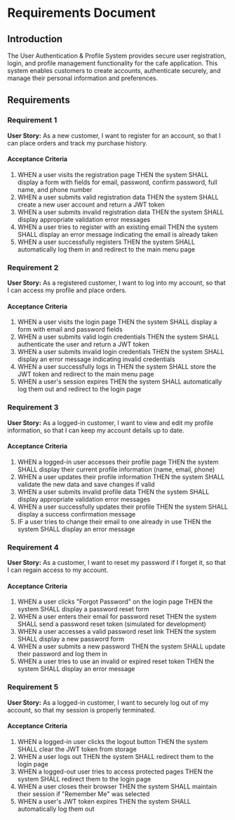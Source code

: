 # Requirements Document

## Introduction

The User Authentication & Profile System provides secure user registration, login, and profile management functionality for the cafe application. This system enables customers to create accounts, authenticate securely, and manage their personal information and preferences.

## Requirements

### Requirement 1

**User Story:** As a new customer, I want to register for an account, so that I can place orders and track my purchase history.

#### Acceptance Criteria

1. WHEN a user visits the registration page THEN the system SHALL display a form with fields for email, password, confirm password, full name, and phone number
2. WHEN a user submits valid registration data THEN the system SHALL create a new user account and return a JWT token
3. WHEN a user submits invalid registration data THEN the system SHALL display appropriate validation error messages
4. WHEN a user tries to register with an existing email THEN the system SHALL display an error message indicating the email is already taken
5. WHEN a user successfully registers THEN the system SHALL automatically log them in and redirect to the main menu page

### Requirement 2

**User Story:** As a registered customer, I want to log into my account, so that I can access my profile and place orders.

#### Acceptance Criteria

1. WHEN a user visits the login page THEN the system SHALL display a form with email and password fields
2. WHEN a user submits valid login credentials THEN the system SHALL authenticate the user and return a JWT token
3. WHEN a user submits invalid login credentials THEN the system SHALL display an error message indicating invalid credentials
4. WHEN a user successfully logs in THEN the system SHALL store the JWT token and redirect to the main menu page
5. WHEN a user's session expires THEN the system SHALL automatically log them out and redirect to the login page

### Requirement 3

**User Story:** As a logged-in customer, I want to view and edit my profile information, so that I can keep my account details up to date.

#### Acceptance Criteria

1. WHEN a logged-in user accesses their profile page THEN the system SHALL display their current profile information (name, email, phone)
2. WHEN a user updates their profile information THEN the system SHALL validate the new data and save changes if valid
3. WHEN a user submits invalid profile data THEN the system SHALL display appropriate validation error messages
4. WHEN a user successfully updates their profile THEN the system SHALL display a success confirmation message
5. IF a user tries to change their email to one already in use THEN the system SHALL display an error message

### Requirement 4

**User Story:** As a customer, I want to reset my password if I forget it, so that I can regain access to my account.

#### Acceptance Criteria

1. WHEN a user clicks "Forgot Password" on the login page THEN the system SHALL display a password reset form
2. WHEN a user enters their email for password reset THEN the system SHALL send a password reset token (simulated for development)
3. WHEN a user accesses a valid password reset link THEN the system SHALL display a new password form
4. WHEN a user submits a new password THEN the system SHALL update their password and log them in
5. WHEN a user tries to use an invalid or expired reset token THEN the system SHALL display an error message

### Requirement 5

**User Story:** As a logged-in customer, I want to securely log out of my account, so that my session is properly terminated.

#### Acceptance Criteria

1. WHEN a logged-in user clicks the logout button THEN the system SHALL clear the JWT token from storage
2. WHEN a user logs out THEN the system SHALL redirect them to the login page
3. WHEN a logged-out user tries to access protected pages THEN the system SHALL redirect them to the login page
4. WHEN a user closes their browser THEN the system SHALL maintain their session if "Remember Me" was selected
5. WHEN a user's JWT token expires THEN the system SHALL automatically log them out